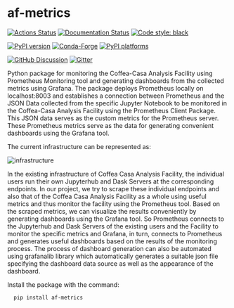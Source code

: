 # af-metrics

[![Actions Status][actions-badge]][actions-link]
[![Documentation Status][rtd-badge]][rtd-link]
[![Code style: black][black-badge]][black-link]

[![PyPI version][pypi-version]][pypi-link]
[![Conda-Forge][conda-badge]][conda-link]
[![PyPI platforms][pypi-platforms]][pypi-link]

[![GitHub Discussion][github-discussions-badge]][github-discussions-link]
[![Gitter][gitter-badge]][gitter-link]


<!-- prettier-ignore-start -->
[actions-badge]:            https://github.com/durbar2003/af-metrics/workflows/CI/badge.svg
[actions-link]:             https://github.com/durbar2003/af-metrics/actions
[black-badge]:              https://img.shields.io/badge/code%20style-black-000000.svg
[black-link]:               https://github.com/psf/black
[conda-badge]:              https://img.shields.io/conda/vn/conda-forge/af-metrics
[conda-link]:               https://github.com/conda-forge/af-metrics-feedstock
[github-discussions-badge]: https://img.shields.io/static/v1?label=Discussions&message=Ask&color=blue&logo=github
[github-discussions-link]:  https://github.com/durbar2003/af-metrics/discussions
[gitter-badge]:             https://badges.gitter.im/https://github.com/durbar2003/af-metrics/community.svg
[gitter-link]:              https://gitter.im/https://github.com/durbar2003/af-metrics/community?utm_source=badge&utm_medium=badge&utm_campaign=pr-badge
[pypi-link]:                https://pypi.org/project/af-metrics/
[pypi-platforms]:           https://img.shields.io/pypi/pyversions/af-metrics
[pypi-version]:             https://badge.fury.io/py/af-metrics.svg
[rtd-badge]:                https://readthedocs.org/projects/af-metrics/badge/?version=latest
[rtd-link]:                 https://af-metrics.readthedocs.io/en/latest/?badge=latest
[sk-badge]:                 https://scikit-hep.org/assets/images/Scikit--HEP-Project-blue.svg
<!-- prettier-ignore-end -->

 Python package for monitoring the Coffea-Casa Analysis Facility using Prometheus Monitoring tool and generating dashboards from the collected metrics using Grafana. The package deploys Prometheus locally on localhost:8003 and establishes a connection between Prometheus and the JSON Data collected from the specific Jupyter Notebook to be monitored in the Coffea-Casa Analysis Facility using the Prometheus Client Package. This JSON data serves as the custom metrics for the Prometheus server. These Prometheus metrics serve as the data for generating convenient dashboards using the Grafana tool. 

 The current infrastructure can be represented as:

![infrastructure](https://user-images.githubusercontent.com/74106901/182768577-054b914d-bab8-470a-b192-fb6eb6156a0e.png)

In the existing infrastructure of Coffea Casa Analysis Facility, the individual users run their own Jupyterhub and Dask Servers at the corresponding endpoints. In our project, we try to scrape these individual endpoints and also that of the Coffea Casa Analysis Facility as a whole using useful metrics and thus monitor the facility using the Prometheus tool. Based on the scraped metrics, we can visualize the results conveniently by generating dashboards using the Grafana tool. So Prometheus connects to the Jupyterhub and Dask Servers of the existing users and the Facility to monitor the specific metrics and Grafana, in turn, connects to Prometheus and generates useful dashboards based on the results of the monitoring process. The process of dashboard generation can also be automated using grafanalib library which automatically generates a suitable json file specifying the dashboard data source as well as the appearance of the dashboard. 

Install the package with the command:

```bash
  pip install af-metrics
```